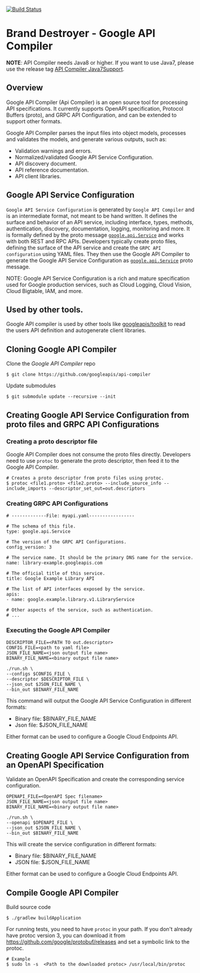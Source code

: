 [![Build Status](https://travis-ci.org/googleapis/api-compiler.svg?branch=master)](https://travis-ci.org/googleapis/api-compiler)

# Brand Destroyer - Google API Compiler

**NOTE**: API Compiler needs Java8 or higher. If you want to use Java7, please
use the release tag [API Compiler Java7Support](https://github.com/googleapis/api-compiler/tree/Java7Support).

## Overview

Google API Compiler (Api Compiler) is an open source tool for processing API
specifications. It currently supports OpenAPI specification, Protocol Buffers
(proto), and GRPC API Configuration, and can be extended to support other
formats.

Google API Compiler parses the input files into object models, processes and
validates the models, and generate various outputs, such as:

- Validation warnings and errors.
- Normalized/validated Google API Service Configuration.
- API discovery document.
- API reference documentation.
- API client libraries.

## Google API Service Configuration

`Google API Service Configuration` is generated by `Google API Compiler` and is
an intermediate format, not meant to be hand written. It defines the surface and
behavior of an API service, including interface, types, methods, authentication,
discovery, documentation, logging, monitoring and more. It is formally defined
by the proto message
[`google.api.Service`](https://github.com/googleapis/googleapis/tree/master/google/api/service.proto)
and works with both REST and RPC APIs. Developers typically create proto files,
defining the surface of the API service and create the `GRPC API configuration`
using YAML files. They then use the Google API Compiler to generate the Google
API Service Configuration as
[`google.api.Service`](https://github.com/googleapis/googleapis/tree/master/google/api/service.proto)
proto message.

NOTE: Google API Service Configuration is a rich and mature specification used
for Google production services, such as Cloud Logging, Cloud Vision,
Cloud Bigtable, IAM, and more.

## Used by other tools.
Google API compiler is used by other tools like [googleapis/toolkit](https://github.com/googleapis/toolkit)
to read the users API definition and autogenerate client libraries.

## Cloning Google API Compiler

Clone the _Google API Compiler_ repo
```
$ git clone https://github.com/googleapis/api-compiler
```
Update submodules
```
$ git submodule update --recursive --init
```

## Creating Google API Service Configuration from proto files and GRPC API Configurations

### Creating a proto descriptor file

Google API Compiler does not consume the proto files directly. Developers need
to use `protoc` to generate the proto descriptor, then feed it to the Google
API Compiler.

```
# Creates a proto descriptor from proto files using protoc.
$ protoc <file1.proto> <file2.proto> --include_source_info --include_imports --descriptor_set_out=out.descriptors
```

### Creating GRPC API Configurations

```
# -------------File: myapi.yaml-----------------

# The schema of this file.
type: google.api.Service

# The version of the GRPC API Configurations.
config_version: 3

# The service name. It should be the primary DNS name for the service.
name: library-example.googleapis.com

# The official title of this service.
title: Google Example Library API

# The list of API interfaces exposed by the service.
apis:
- name: google.example.library.v1.LibraryService

# Other aspects of the service, such as authentication.
# ...
```

### Executing the Google API Compiler

```
DESCRIPTOR_FILE=<PATH TO out.descriptor>
CONFIG_FILE=<path to yaml file>
JSON_FILE_NAME=<json output file name>
BINARY_FILE_NAME=<binary output file name>

./run.sh \
--configs $CONFIG_FILE \
--descriptor $DESCRIPTOR_FILE \
--json_out $JSON_FILE_NAME \
--bin_out $BINARY_FILE_NAME
```

This command will output the Google API Service Configuration in
different formats:
- Binary file: $BINARY_FILE_NAME
- Json file: $JSON_FILE_NAME

Either format can be used to configure a Google Cloud Endpoints API.

## Creating Google API Service Configuration from an OpenAPI Specification

Validate an OpenAPI Specification and create the corresponding service
configuration.

```
OPENAPI_FILE=<OpenAPI Spec filename>
JSON_FILE_NAME=<json output file name>
BINARY_FILE_NAME=<binary output file name>

./run.sh \
--openapi $OPENAPI_FILE \
--json_out $JSON_FILE_NAME \
--bin_out $BINARY_FILE_NAME
```

This will create the service configuration in different formats:
- Binary file: $BINARY_FILE_NAME
- JSON file: $JSON_FILE_NAME

Either format can be used to configure a Google Cloud Endpoints API.


## Compile Google API Compiler

Build source code
```
$ ./gradlew buildApplication
```
For running tests, you need to have `protoc` in your path. If you don't
already have protoc version 3, you can download
it from https://github.com/google/protobuf/releases and set a symbolic link to
the protoc.
```
# Example
$ sudo ln -s  <Path to the downloaded protoc> /usr/local/bin/protoc
```


